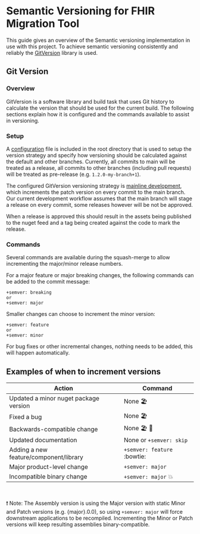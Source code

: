 # Semantic Versioning for FHIR Migration Tool

This guide gives an overview of the Semantic versioning implementation in use with this project.
To achieve semantic versioning consistently and reliably the [GitVersion](https://github.com/GitTools/GitVersion) library is used.

## Git Version

### Overview
GitVersion is a software library and build task that uses Git history to calculate the version that should be used for the current build. The following sections explain how it is configured and the commands available to assist in versioning.

### Setup
A [configuration](/GitVersion.yml) file is included in the root directory that is used to setup the version strategy and specify how versioning should be calculated against the default and other branches. Currently, all commits to main will be treated as a release, all commits to other branches (including pull requests) will be treated as pre-release (e.g. `1.2.0-my-branch+1`).

The configured GitVersion versioning strategy is [mainline development](https://gitversion.net/docs/reference/versioning-modes/mainline-development), which increments the patch version on every commit to the main branch. Our current development workflow assumes that the main branch will stage a release on every commit, some releases however will be not be approved.

When a release is approved this should result in the assets being published to the nuget feed and a tag being created against the code to mark the release.

### Commands
Several commands are available during the squash-merge to allow incrementing the major/minor release numbers.

For a major feature or major breaking changes, the following commands can be added to the commit message:
```
+semver: breaking
or
+semver: major
```

Smaller changes can choose to increment the minor version:
```
+semver: feature
or
+semver: minor
```

For bug fixes or other incremental changes, nothing needs to be added, this will happen automatically.

## Examples of when to increment versions

| Action  | Command  |
|---|---|
| Updated a minor nuget package version  | None :beach_umbrella: |
| Fixed a bug  | None :beach_umbrella: |
| Backwards-compatible change  | None :beach_umbrella: :tropical_drink: |
| Updated documentation  | None or `+semver: skip` |
| Adding a new feature/component/library | `+semver: feature` :bowtie: |
| Major product-level change | `+semver: major` |
| Incompatible binary change | `+semver: major` :boom: |
<br />

:exclamation: Note: The Assembly version is using the Major version with static Minor and Patch versions (e.g. {major}.0.0), so using `+semver: major` will force downstream applications to be recompiled. Incrementing the Minor or Patch versions will keep resulting assemblies binary-compatible.